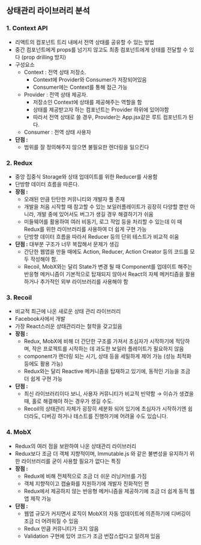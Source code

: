 ## 상태관리 라이브러리 분석

### 1. Context API

- 리액트의 컴포넌트 트리 내에서 전역 상태를 공유할 수 있는 방법
- 중간 컴포넌트에게 props를 넘기지 않고도 최종 컴포넌트에게 상태를 전달할 수 있다 (prop drilling 방지)
- 구성요소
  - Context : 전역 상태 저장소.
    - Context에 Provider와 Consumer가 저장되어있음
    - Consumer에는 Context를 통해 접근 가능
  - Provider : 전역 상태 제공자.
    - 저장소인 Context에 상태를 제공해주는 역할을 함
    - 상태를 제공받고자 하는 컴포넌트는 Provider 하위에 있어야함
    - 따라서 전역 상태로 쓸 경우, Provider는 App.jsx같은 루트 컴포넌트가 된다.
  - Consumer : 전역 상태 사용자
- **단점 :**
  - 범위를 잘 정의해주지 않으면 불필요한 렌더링을 일으킨다

### 2. Redux

- 중앙 집중식 Storage와 상태 업데이트를 위한 Reducer를 사용함
- 단방향 데이터 흐름을 따른다.
- **장점 :**
  - 오래된 만큼 탄탄한 커뮤니티와 개발자 풀 존재
  - 개발을 처음 시작할 때 참고할 수 있는 보일러플레이트가 굉장히 다양할 뿐만 아니라, 개발 중에 있어서도 버그가 생길 경우 해결하기가 쉬움
  - 미들웨어를 활용하여 여러 비동기, 로그 작업 등을 처리할 수 있는데 이 때 Redux를 위한 라이브러리를 사용하여 더 쉽게 구현 가능
  - 단방향 데이터 흐름을 따라서 Reducer 등의 단위 테스트가 비교적 쉬움
- **단점 :**
  대부분 구조가 너무 복잡해서 문제가 생김
  - 간단한 웹앱을 만들 때에도 Action, Reducer, Action Creator 등의 코드를 모두 작성해야 함.
  - Recoil, MobX와는 달리 State가 변경 될 때 Component를 업데이트 해주는 반응형 메커니즘이 기본적으로 탑재되지 않아서 React의 자체 메커티즘을 활용하거나 추가적인 외부 라이브러리를 사용해야 함

### 3. Recoil

- 비교적 최근에 나온 새로운 상태 관리 라이브러리
- Facebook사에서 개발
- 가장 React스러운 상태관리라는 철학을 갖고있음
- **장점 :**
  - Redux, MobX에 비해 더 간단한 구조를 가져서 초심자가 시작하기에 적당하며, 작은 프로젝트를 시작하는 데 과도한 보일러 플레이트가 필요하지 않음
  - component가 렌더링 되는 시기, 상태 등을 세밀하게 제어 가능 (성능 최적화 등에도 활용 가능)
  - Redux와는 달리 Reactive 메커니즘을 탑재하고 있기에, 동적인 기능을 조금 더 쉽게 구현 가능
- **단점 :**
  - 최신 라이브러리이다 보니, 사용자 커뮤니티가 비교적 빈약함 → 이슈가 생겼을 때, 홀로 해결해야 하는 경우가 생길 수도.
  - Recoil의 상태관리 자체가 굉장히 세분화 되어 있기에 초심자가 시작하기엔 쉽더라도, 디버깅 하거나 테스트를 진행하기에 어려울 수도 있습니다.

### 4. MobX

- Redux의 여러 점을 보완하여 나온 상태관리 라이브러리
- Redux보다 조금 더 객체 지향적이며, Immutable.js 와 같은 불변성을 유지하기 위한 라이브러리를 굳이 사용할 필요가 없다는 특징
- **장점 :**
  - Redux에 비해 전체적으로 조금 더 쉬운 러닝커브를 가짐
  - 객체 지향적이고 캡슐화를 지원하기에 개발자 친화적인 편
  - Redux에서 제공하지 않는 반응형 메커니즘을 제공하기에 조금 더 쉽게 동적 웹앱 제작 가능
- **단점 :**
  - 웹앱 규모가 커지면서 로직이 MobX의 자동 업데이트에 의존하기에 디버깅이 조금 더 어려워질 수 있음
  - Redux 만큼 커뮤니티가 크지 않음
  - Validation 구현에 있어 코드가 조금 번잡스럽다고 알려져 있음
